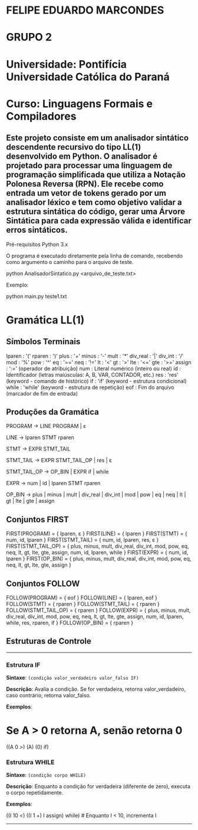 # FELIPE EDUARDO MARCONDES
# GRUPO 2
# Universidade: Pontifícia Universidade Católica do Paraná
# Curso: Linguagens Formais e Compiladores

## Este projeto consiste em um analisador sintático descendente recursivo do tipo LL(1) desenvolvido em Python. O analisador é projetado para processar uma linguagem de programação simplificada que utiliza a Notação Polonesa Reversa (RPN). Ele recebe como entrada um vetor de tokens gerado por um analisador léxico e tem como objetivo validar a estrutura sintática do código, gerar uma Árvore Sintática para cada expressão válida e identificar erros sintáticos.

Pré-requisitos
Python 3.x

O programa é executado diretamente pela linha de comando, recebendo como argumento o caminho para o arquivo de teste.

python AnalisadorSintatico.py <arquivo_de_teste.txt>

Exemplo:

python main.py teste1.txt

# Gramática LL(1)

## Símbolos Terminais

lparen     : '('
rparen     : ')'
plus       : '+'
minus      : '-'
mult       : '*'
div_real   : '|'
div_int    : '/'
mod        : '%'
pow        : '^'
eq         : '=='
neq        : '!='
lt         : '<'
gt         : '>'
lte        : '<='
gte        : '>='
assign     : ':=' (operador de atribuição)
num        : Literal numérico (inteiro ou real)
id         : Identificador (letras maiúsculas: A, B, VAR, CONTADOR, etc.)
res        : 'res' (keyword - comando de histórico)
if         : 'if' (keyword - estrutura condicional)
while      : 'while' (keyword - estrutura de repetição)
eof        : Fim do arquivo (marcador de fim de entrada)

## Produções da Gramática

PROGRAM      -> LINE PROGRAM 
                | ε

LINE         -> lparen STMT rparen

STMT         -> EXPR STMT_TAIL

STMT_TAIL    -> EXPR STMT_TAIL_OP 
                | res 
                | ε

STMT_TAIL_OP -> OP_BIN 
                | EXPR if 
                | while

EXPR         -> num 
                | id 
                | lparen STMT rparen

OP_BIN       -> plus | minus | mult | div_real | div_int | mod | pow | 
                eq | neq | lt | gt | lte | gte | assign

## Conjuntos FIRST

FIRST(PROGRAM)      = { lparen, ε }
FIRST(LINE)         = { lparen }
FIRST(STMT)         = { num, id, lparen }
FIRST(STMT_TAIL)    = { num, id, lparen, res, ε }
FIRST(STMT_TAIL_OP) = { plus, minus, mult, div_real, div_int, mod, pow, eq, neq, lt, gt, lte, gte, assign, num, id, lparen, while }
FIRST(EXPR)         = { num, id, lparen }
FIRST(OP_BIN)       = { plus, minus, mult, div_real, div_int, mod, pow, eq, neq, lt, gt, lte, gte, assign }

## Conjuntos FOLLOW

FOLLOW(PROGRAM)      = { eof }
FOLLOW(LINE)         = { lparen, eof }
FOLLOW(STMT)         = { rparen }
FOLLOW(STMT_TAIL)    = { rparen }
FOLLOW(STMT_TAIL_OP) = { rparen }
FOLLOW(EXPR)         = { plus, minus, mult, div_real, div_int, mod, pow, eq, neq, lt, gt, lte, gte, assign, num, id, lparen, while, res, rparen, if }
FOLLOW(OP_BIN)       = { rparen }

## Estruturas de Controle

----------------------------------------------------------------------------------------------------------------------------------------
### Estrutura IF
**Sintaxe**: `(condição valor_verdadeiro valor_falso IF)`

**Descrição**: Avalia a condição. Se for verdadeira, retorna valor_verdadeiro, caso contrário, retorna valor_falso.

**Exemplos**:

# Se A > 0 retorna A, senão retorna 0
((A 0 >) (A) (0) if)


### Estrutura WHILE
**Sintaxe**: `(condição corpo WHILE)`

**Descrição**: Enquanto a condição for verdadeira (diferente de zero), executa o corpo repetidamente.

**Exemplos**:

((I 10 <) ((I 1 +) I assign) while) # Enquanto I < 10, incrementa I

----------------------------------------------------------------------------------------------------------------------------------------